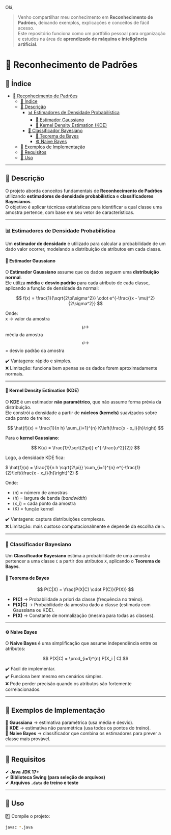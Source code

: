 Olá,  
> Venho compartilhar meu conhecimento em **Reconhecimento de Padrões**, deixando exemplos, explicações e conceitos de fácil acesso.  
> Este repositório funciona como um portfólio pessoal para organização e estudos na área de **aprendizado de máquina e inteligência artificial**.  

# 🤖 Reconhecimento de Padrões

## 📌 Índice
- [🤖 Reconhecimento de Padrões](#-reconhecimento-de-padrões)
  - [📌 Índice](#-índice)
  - [📌 Descrição](#-descrição)
    - [📊 Estimadores de Densidade Probabilística](#-estimadores-de-densidade-probabilística)
      - [🔹 Estimador Gaussiano](#-estimador-gaussiano)
      - [🔹 Kernel Density Estimation (KDE)](#-kernel-density-estimation-kde)
    - [📌 Classificador Bayesiano](#-classificador-bayesiano)
      - [📍 Teorema de Bayes](#-teorema-de-bayes)
      - [⚙️ Naive Bayes](#️-naive-bayes)
  - [📌 Exemplos de Implementação](#-exemplos-de-implementação)
  - [📌 Requisitos](#-requisitos)
  - [📌 Uso](#-uso)

---

## 📌 Descrição  

O projeto aborda conceitos fundamentais de **Reconhecimento de Padrões** utilizando **estimadores de densidade probabilística** e **classificadores Bayesianos**.  
O objetivo é aplicar técnicas estatísticas para identificar a qual classe uma amostra pertence, com base em seu vetor de características.

---

### 📊 Estimadores de Densidade Probabilística  

Um **estimador de densidade** é utilizado para calcular a probabilidade de um dado valor ocorrer, modelando a distribuição de atributos em cada classe.  

#### 🔹 Estimador Gaussiano  

O **Estimador Gaussiano** assume que os dados seguem uma **distribuição normal**.  
Ele utiliza **média** e **desvio padrão** para cada atributo de cada classe, aplicando a função de densidade da normal:

$$
f(x) = \frac{1}{\sqrt{2\pi\sigma^2}} \cdot e^{-\frac{(x - \mu)^2}{2\sigma^2}}
$$

Onde:  
x → valor da amostra  
$$ \mu → $$ média da amostra  
$$ \sigma → $$ = desvio padrão da amostra  


✔️ Vantagens: rápido e simples.  
❌ Limitação: funciona bem apenas se os dados forem aproximadamente normais.  

---

#### 🔹 Kernel Density Estimation (KDE)  

O **KDE** é um estimador **não paramétrico**, que não assume forma prévia da distribuição.  
Ele constrói a densidade a partir de **núcleos (kernels)** suavizados sobre cada ponto de treino:

$$
\hat{f}(x) = \frac{1}{n h} \sum_{i=1}^{n} K\left(\frac{x - x_i}{h}\right)
$$

Para o **kernel Gaussiano**:

$$
K(u) = \frac{1}{\sqrt{2\pi}} e^{-\frac{u^2}{2}}
$$

Logo, a densidade KDE fica: 

$
\hat{f}(x) = \frac{1}{n h \sqrt{2\pi}} \sum_{i=1}^{n} e^{-\frac{1}{2}\left(\frac{x - x_i}{h}\right)^2}
$

Onde:  
- \(n\) = número de amostras  
- \(h\) = largura de banda (*bandwidth*)  
- \(x_i\) = cada ponto da amostra  
- \(K\) = função kernel 

✔️ Vantagens: captura distribuições complexas.  
❌ Limitação: mais custoso computacionalmente e depende da escolha de `h`.  

---

### 📌 Classificador Bayesiano  

Um **Classificador Bayesiano** estima a probabilidade de uma amostra pertencer a uma classe `C` a partir dos atributos `X`, aplicando o **Teorema de Bayes**.  

#### 📍 Teorema de Bayes  

$$
P(C|X) = \frac{P(X|C) \cdot P(C)}{P(X)}
$$

- **P(C)** → Probabilidade a priori da classe (frequência no treino).  
- **P(X|C)** → Probabilidade da amostra dado a classe (estimada com Gaussiana ou KDE).  
- **P(X)** → Constante de normalização (mesma para todas as classes).  

---

#### ⚙️ Naive Bayes  

O **Naive Bayes** é uma simplificação que assume independência entre os atributos:  

$$
P(X|C) = \prod_{i=1}^{n} P(X_i | C)
$$

✔️ Fácil de implementar.  
✔️ Funciona bem mesmo em cenários simples.  
❌ Pode perder precisão quando os atributos são fortemente correlacionados.  

---

## 📌 Exemplos de Implementação  

🔹 **Gaussiana** → estimativa paramétrica (usa média e desvio).  
🔹 **KDE** → estimativa não paramétrica (usa todos os pontos do treino).  
🔹 **Naive Bayes** → classificador que combina os estimadores para prever a classe mais provável.  

---

## 📌 Requisitos  

✔ **Java JDK 17+**  
✔ **Biblioteca Swing (para seleção de arquivos)**  
✔ **Arquivos `.data` de treino e teste**  

---

## 📌 Uso  

1️⃣ Compile o projeto:  
```bash
javac *.java